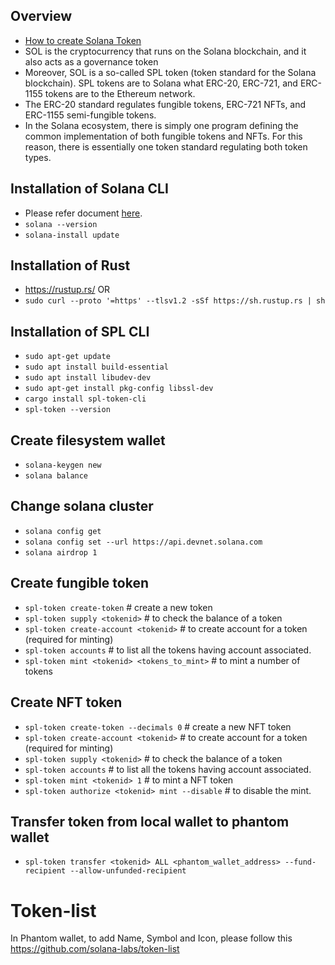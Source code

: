 ## Overview
- [How to create Solana Token](https://moralis.io/how-to-create-a-solana-token-in-5-steps/)
- SOL is the cryptocurrency that runs on the Solana blockchain, and it also acts as a governance token
- Moreover, SOL is a so-called SPL token (token standard for the Solana blockchain). SPL tokens are to Solana what ERC-20, ERC-721, and ERC-1155 tokens are to the Ethereum network.
- The ERC-20 standard regulates fungible tokens, ERC-721 NFTs, and ERC-1155 semi-fungible tokens.
- In the Solana ecosystem, there is simply one program defining the common implementation of both fungible tokens and NFTs. For this reason, there is essentially one token standard regulating both token types. 

## Installation of Solana CLI
- Please refer document [here](https://docs.solana.com/cli/install-solana-cli-tools).
- `solana --version`
- `solana-install update`

## Installation of Rust
- https://rustup.rs/ OR
- `sudo curl --proto '=https' --tlsv1.2 -sSf https://sh.rustup.rs | sh`

## Installation of SPL CLI
- `sudo apt-get update`
- `sudo apt install build-essential`
- `sudo apt install libudev-dev`
- `sudo apt-get install pkg-config libssl-dev`
- `cargo install spl-token-cli`
- `spl-token --version`

## Create filesystem wallet
- `solana-keygen new`
- `solana balance`

## Change solana cluster
- `solana config get`
- `solana config set --url https://api.devnet.solana.com`
- `solana airdrop 1`

## Create fungible token
- `spl-token create-token` # create a new token
- `spl-token supply <tokenid>` # to check the balance of a token
- `spl-token create-account <tokenid>` # to create account for a token (required for minting)
- `spl-token accounts` # to list all the tokens having account associated.
- `spl-token mint <tokenid> <tokens_to_mint>` # to mint a number of tokens

## Create NFT token
- `spl-token create-token --decimals 0` # create a new NFT token
- `spl-token create-account <tokenid>` #  to create account for a token (required for minting)
- `spl-token supply <tokenid>` # to check the balance of a token
- `spl-token accounts` # to list all the tokens having account associated.
- `spl-token mint <tokenid> 1` # to mint a NFT token
- `spl-token authorize <tokenid> mint --disable` # to disable the mint.

## Transfer token from local wallet to phantom wallet
- `spl-token transfer <tokenid> ALL <phantom_wallet_address> --fund-recipient --allow-unfunded-recipient`

# Token-list
In Phantom wallet, to add Name, Symbol and Icon, please follow this https://github.com/solana-labs/token-list